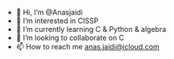 - 👋 Hi, I’m @Anasjaidi
- 👀 I’m interested in CISSP
- 🌱 I’m currently learning C & Python & algebra
- 💞️ I’m looking to collaborate on C 
- 📫 How to reach me anas.jaidi@icloud.com

<!---
Anasjaidi/Anasjaidi is a ✨ special ✨ repository because its `README.md` (this file) appears on your GitHub profile.
You can click the Preview link to take a look at your changes.
--->

